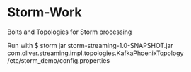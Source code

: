 # Storm-Work
Bolts and Topologies for Storm processing

Run with
$ storm jar storm-streaming-1.0-SNAPSHOT.jar com.oliver.streaming.impl.topologies.KafkaPhoenixTopology /etc/storm_demo/config.properties
